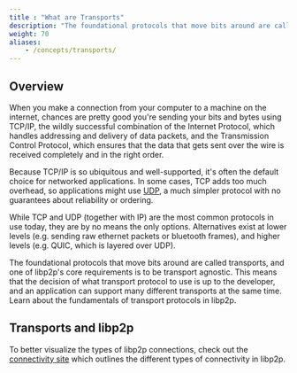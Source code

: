 ```yaml
---
title : "What are Transports"
description: "The foundational protocols that move bits around are called transports, and one of libp2p's core requirements is to be transport agnostic. Learn about the transport protocols in libp2p."
weight: 70
aliases:
    - /concepts/transports/
---
```


## Overview

When you make a connection from your computer to a machine on the internet,
chances are pretty good you're sending your bits and bytes using TCP/IP, the
wildly successful combination of the Internet Protocol, which handles addressing
and delivery of data packets, and the Transmission Control Protocol, which
ensures that the data that gets sent over the wire is received completely and in
the right order.

Because TCP/IP is so ubiquitous and well-supported, it's often the default
choice for networked applications. In some cases, TCP adds too much overhead,
so applications might use [UDP](https://en.wikipedia.org/wiki/User_Datagram_Protocol),
a much simpler protocol with no guarantees about reliability or ordering.

While TCP and UDP (together with IP) are the most common protocols in use today,
they are by no means the only options. Alternatives exist at lower levels
(e.g. sending raw ethernet packets or bluetooth frames), and higher levels
(e.g. QUIC, which is layered over UDP).

The foundational protocols that move bits around are called transports, and one of
libp2p's core requirements is to be transport agnostic. This means that the decision
of what transport protocol to use is up to the developer, and an application can support
many different transports at the same time. Learn about the fundamentals of transport
protocols in libp2p.

## Transports and libp2p

To better visualize the types of libp2p connections, check out the
[connectivity site](https://connectivity.libp2p.io/) which outlines the different
types of connectivity in libp2p.
